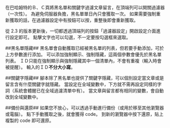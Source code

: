 在巴哈姆特的Ｂ、Ｃ頁將黑名單和關鍵字過濾文章留言，在頂端列可以開關過濾器（一次性）。
為避免伺服器負擔，黑名單單日內只會獲取一次。
如果需要強制重新獲取的話，在過濾器設定中有按鈕可以按，重整後即會重新獲取。

從 2.3 的版本更新後，一切都透過頂端列的按鈕「過濾器設定」開啟設定介面進行設定即可。
點擊文字也可以勾選，不一定要按勾選框來選取。

##黑名單隱藏##
黑名單會自動獲取已經被黑名單的列表，但若要手動添加，可於上方參數進行添加。
可以添加強制顯示、強制隱藏，這兩個參數會優先於黑名單列表。
ＩＤ只能在強制顯示與強制隱藏其中一個清單內，不會有重複（輸入時會被提醒）。
輸入的ＩＤ**不分大小寫**。

##關鍵字隱藏##
腳本除了黑名單也提供了關鍵字隱藏，可以個別設定當文章或是留言含有什麼關鍵字就隱藏。
當設定在全域變數中，下方就不需再設定同樣的字詞（系統會體醒已在全域過濾清單中有）。
當文章與留言都有相同的變數，會自動改到全域變數中。

##備份與還原##
如果您不放心，可以透過手動進行備份（或用於移至其他瀏覽器或電腦）。
點下手動獲取之後，就會獲得 code。
到新的瀏覽器中按下還原，貼上複製的 code 即可還原。